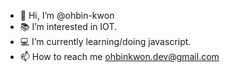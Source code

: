 - 👋 Hi, I’m @ohbin-kwon
- 📚 I’m interested in IOT.
- 💻 I’m currently learning/doing javascript.
- 📫 How to reach me ohbinkwon.dev@gmail.com


